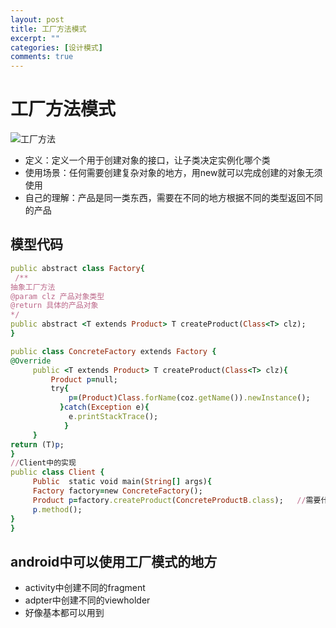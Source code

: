 ```yaml
---
layout: post
title: 工厂方法模式
excerpt: ""
categories: [设计模式]
comments: true
---
```

# 工厂方法模式
![工厂方法](http://www.jasongj.com/img/designpattern/simplefactory/product.png?_=5500180)

* 定义：定义一个用于创建对象的接口，让子类决定实例化哪个类
* 使用场景：任何需要创建复杂对象的地方，用new就可以完成创建的对象无须使用
* 自己的理解：产品是同一类东西，需要在不同的地方根据不同的类型返回不同的产品

## 模型代码

```ruby 
public abstract class Factory{
 /**
抽象工厂方法
@param clz 产品对象类型
@return 具体的产品对象
*/
public abstract <T extends Product> T createProduct(Class<T> clz);
}

public class ConcreteFactory extends Factory {
@Override
     public <T extends Product> T createProduct(Class<T> clz){
         Product p=null;
         try{
             p=(Product)Class.forName(coz.getName()).newInstance();
           }catch(Exception e){
             e.printStackTrace();
            }
     }
return (T)p;
}
//Client中的实现
public class Client {
	 Public  static void main(String[] args){
	 Factory factory=new ConcreteFactory();
	 Product p=factory.createProduct(ConcreteProductB.class);   //需要什么对象 传入什么类型即可
	 p.method();
}
}
```

## android中可以使用工厂模式的地方
* activity中创建不同的fragment
* adpter中创建不同的viewholder
* 好像基本都可以用到
